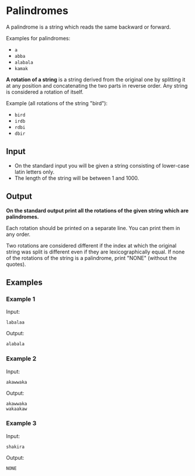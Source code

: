 # Palindromes

A palindrome is a string which reads the same backward or forward. 

Examples for palindromes:

* `a`
* `abba`
* `alabala`
* `kamak`

**A rotation of a string** is a string derived from the original one by splitting it at any position and concatenating the two parts in reverse order. Any string is considered a rotation of itself.

Example (all rotations of the string "bird"):

* `bird`
* `irdb`
* `rdbi`
* `dbir`

## Input

* On the standard input you will be given a string consisting of lower-case latin letters only. 
* The length of the string will be between 1 and 1000.

## Output

**On the standard output print all the rotations of the given string which are palindromes.**

Each rotation should be printed on a separate line. You can print them in any order. 

Two rotations are considered different if the index at which the original string was split is different even if they are lexicographically equal. If none of the rotations of the string is a palindrome, print "NONE" (without the quotes).

## Examples

### Example 1

Input:

`labalaa`

Output:

`alabala`

### Example 2

Input:

`akawwaka`

Output:

```
akawwaka
wakaakaw
```

### Example 3

Input:

`shakira`

Output:

`NONE`
